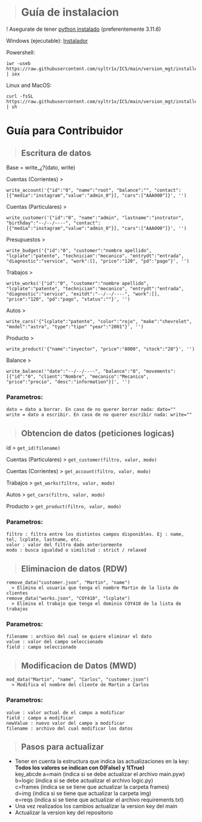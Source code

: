 > # **Guía de instalacion**
! Asegurate de tener [python instalado](https://www.python.org/ftp/python/3.11.6/python-3.11.6-amd64.exe) (preferentemente 3.11.6)

Windows (ejecutable):
[Instalador](https://raw.githubusercontent.com/syltr1x/ICS/main/version_mgt/installer.exe)

Powershell:
```
iwr -useb https://raw.githubusercontent.com/syltr1x/ICS/main/version_mgt/installer.ps1 | iex
```
Linux and MacOS:
```
curl -fsSL https://raw.githubusercontent.com/syltr1x/ICS/main/version_mgt/installer.sh | sh
```
# **Guía para Contribuidor**
> ## **Escritura de datos**
Base = write_¿?(dato, write)

Cuentas (Corrientes) > 
```
write_account('{"id":"0", "name":"root", "balance":"", "contact":[{"media":"instagram","value":"admin_0"}], "cars":["AAA000"]}', '')
```
Cuentas (Particulares) > 
```
write_customer('{"id":"0", "name":"admin", "lastname":"instrator", "birthday":"--/--/----", "contact":[{"media":"instagram","value":"admin_0"}], "cars":["AAA000"]}', '')
```
Presupuestos > 
```
write_budget('{"id":"0", "customer":"nombre apellido", "lcplate":"patente", "technician":"mecanico", "entrydt":"entrada", "diagnostic":"service", "work":[], "price":"120", "pd":"pago"}', '')
```
Trabajos > 
```
write_works('{"id":"0", "customer":"nombre apellido", "lcplate":"patente", "technician":"mecanico", "entrydt":"entrada", "diagnostic":"service", "exitdt":"--/--/----", "work":[], "price":"120", "pd":"pago", "status":""}', '')
```
Autos > 
```
write_cars('{"lcplate":"patente", "color":"rojo", "make":"chevrolet", "model":"astra", "type":"tipo" "year":"2001"}', '') 
```
Producto > 
```
write_product('{"name":"inyector", "price":"8000", "stock":"20"}', '')
```
Balance > 
```
write_balance('"date":"--/--/----", "balance":"0", "movements":[{"id":"0", "client":"Nombre", "mecanico":"Mecanico", "price":"precio", "desc":"information"}]', '')
```
### Parametros:
```
dato = dato a borrar. En caso de no querer borrar nada: dato=""
write = dato a escribir. En caso de no querer escribir nada: write=""
```
> ## **Obtencion de datos (peticiones logicas)**

id > ```get_id(filename)```

Cuentas (Particulares) > ```get_customer(filtro, valor, modo)```

Cuentas (Corrientes) > ```get_account(filtro, valor, modo)```

Trabajos > ```get_works(filtro, valor, modo)```

Autos > ```get_cars(filtro, valor, modo)```

Producto > ```get_product(filtro, valor, modo)```

### Parametros:
```
filtro : filtra entre los distintos campos disponibles. Ej : name, tel, lcplate, lastname, etc.
valor : valor del filtro dado anteriormente
modo : busca igualdad o similitud : strict / relaxed
```
> ## **Eliminacion de datos (RDW)**
```
remove_data("customer.json", "Martin", "name") 
  > Elimina el usuario que tenga el nombre Martin de la lista de clientes
remove_data("works.json", "COY410", "lcplate")
  > Elimina el trabajo que tenga el dominio COY410 de la lista de trabajos
```
### Parametros:
```
filename : archivo del cual se quiere eliminar el dato
value : valor del campo seleccionado
field : campo seleccionado
```
> ## **Modificacion de Datos (MWD)**
```
mod_data("Martin", "name", "Carlos", "customer.json")
  > Modifica el nombre del cliente de Martin a Carlos
```
### Parametros:
```
value : valor actual de el campo a modificar
field : campo a modificar
newValue : nuevo valor del campo a modificar
filename : archivo del cual modificar los datos
```

> ## **Pasos para actualizar**<br>
* Tener en cuenta la estructura que indica las actualizaciones en la key:<br>
**Todos los valores se indican con 0(False) y 1(True)**<br>
key_abcde
a=main (indica si se debe actualizar el archivo main.pyw)<br>
b=logic (indica si se debe actualizar el archivo logic.py)<br>
c=frames (indica se se tiene que actualizar la carpeta frames)<br>
d=img (indica si se tiene que actualizar la carpeta img)<br>
e=reqs (indica si se tiene que actualizar el archivo requirements.txt)<br>
* Una vez realizados los cambios actualizar la version key del main<br>
* Actualizar la version key del repositorio
